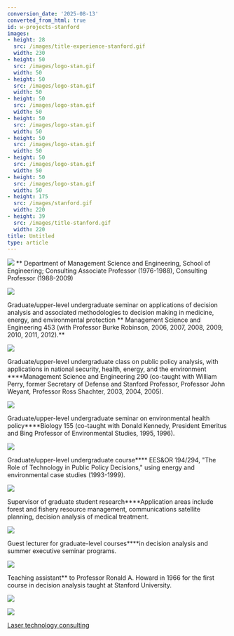```yaml
---
conversion_date: '2025-08-13'
converted_from_html: true
id: w-projects-stanford
images:
- height: 28
  src: /images/title-experience-stanford.gif
  width: 230
- height: 50
  src: /images/logo-stan.gif
  width: 50
- height: 50
  src: /images/logo-stan.gif
  width: 50
- height: 50
  src: /images/logo-stan.gif
  width: 50
- height: 50
  src: /images/logo-stan.gif
  width: 50
- height: 50
  src: /images/logo-stan.gif
  width: 50
- height: 50
  src: /images/logo-stan.gif
  width: 50
- height: 50
  src: /images/logo-stan.gif
  width: 50
- height: 175
  src: /images/stanford.gif
  width: 220
- height: 39
  src: /images/title-stanford.gif
  width: 220
title: Untitled
type: article
---
```


![](/images/title-experience-stanford.gif)
**
Department of Management Science and Engineering, School of Engineering; Consulting Associate Professor (1976-1988), Consulting Professor (1988-2009)

![](/images/logo-stan.gif)

 Graduate/upper-level undergraduate seminar on applications of decision analysis and associated methodologies to decision making in medicine, energy, and environmental protection ** Management Science and Engineering 453 (with Professor Burke Robinson, 2006, 2007, 2008, 2009, 2010, 2011, 2012).**

![](/images/logo-stan.gif)

 Graduate/upper-level undergraduate class on public policy analysis, with applications in national security, health, energy, and the environment ****Management Science and Engineering 290 (co-taught with William Perry, former Secretary of Defense and Stanford Professor, Professor John Weyant, Professor Ross Shachter, 2003, 2004, 2005).

![](/images/logo-stan.gif)

 Graduate/upper-level undergraduate seminar on environmental health policy****Biology 155 (co-taught with Donald Kennedy, President Emeritus and Bing Professor of Environmental Studies, 1995, 1996).

![](/images/logo-stan.gif)

 Graduate/upper-level undergraduate course**** EES&OR 194/294, "The Role of Technology in Public Policy Decisions," using energy and environmental case studies (1993-1999).

![](/images/logo-stan.gif)

 Supervisor of graduate student research****Application areas include forest and fishery resource management, communications satellite planning, decision analysis of medical treatment.

![](/images/logo-stan.gif)

 Guest lecturer for graduate-level courses****in decision analysis and summer executive seminar programs.

![](/images/logo-stan.gif)

 Teaching assistant**
to Professor Ronald A. Howard in 1966 for the first course in decision analysis taught at Stanford University.

![](/images/stanford.gif)

![](/images/title-stanford.gif)

[Laser technology consulting](/articles//w-laser)

